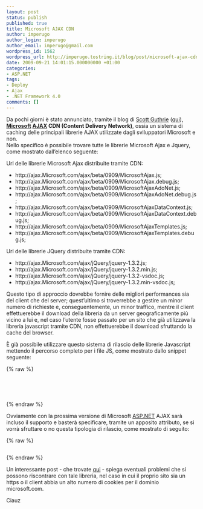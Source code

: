 ```yaml
---
layout: post
status: publish
published: true
title: Microsoft AJAX CDN
author: imperugo
author_login: imperugo
author_email: imperugo@gmail.com
wordpress_id: 1562
wordpress_url: http://imperugo.tostring.it/blog/post/microsoft-ajax-cdn/
date: 2009-09-21 14:01:15.000000000 +01:00
categories:
- ASP.NET
tags:
- Deploy
- Ajax
- .NET Framework 4.0
comments: []
---
```

<p>
	Da pochi giorni &egrave; stato annunciato, tramite il blog di <a href="http://weblogs.asp.net/scottgu" rel="nofollow" target="_blank" title="Scott Guthrie's Blog">Scott Guthrie</a> (<a href="http://weblogs.asp.net/scottgu/archive/2009/09/15/announcing-the-microsoft-ajax-cdn.aspx" rel="nofollow" target="_blank" title="Microsoft Ajax CDN">qui</a>),<strong> </strong><a href="http://www.microsoft.com" rel="nofollow" target="_blank" title="Microsoft Corporation"><strong>Microsoft</strong></a><strong>&nbsp;</strong><a href="http://en.wikipedia.org/wiki/Ajax_(programming)" rel="nofollow" target="_blank"><strong>AJAX</strong></a><strong> CDN (Content Delivery Network)</strong>, ossia un sistema di caching delle principali librerie AJAX utilizzate dagli sviluppatori Microsoft e non. <br />
	Nello specifico &egrave; possibile trovare tutte le librerie Microsoft Ajax e Jquery, come mostrato dall&rsquo;elenco seguente:</p>
<p>
	Url delle librerie Microsoft Ajax distribuite tramite CDN:</p>
<ul>
	<li>
		http://ajax.Microsoft.com/ajax/beta/0909/MicrosoftAjax.js;</li>
	<li>
		http://ajax.Microsoft.com/ajax/beta/0909/MicrosoftAjax.debug.js;</li>
	<li>
		http://ajax.Microsoft.com/ajax/beta/0909/MicrosoftAjaxAdoNet.js;</li>
	<li>
		http://ajax.Microsoft.com/ajax/beta/0909/MicrosoftAjaxAdoNet.debug.js;</li>
	<li>
		http://ajax.Microsoft.com/ajax/beta/0909/MicrosoftAjaxDataContext.js;</li>
	<li>
		http://ajax.Microsoft.com/ajax/beta/0909/MicrosoftAjaxDataContext.debug.js;</li>
	<li>
		http://ajax.Microsoft.com/ajax/beta/0909/MicrosoftAjaxTemplates.js;</li>
	<li>
		http://ajax.Microsoft.com/ajax/beta/0909/MicrosoftAjaxTemplates.debug.js;</li>
</ul>
<p>
	Url delle librerie JQuery distribuite tramite CDN:</p>
<ul>
	<li>
		http://ajax.Microsoft.com/ajax/jQuery/jquery-1.3.2.js;</li>
	<li>
		http://ajax.Microsoft.com/ajax/jQuery/jquery-1.3.2.min.js;</li>
	<li>
		http://ajax.Microsoft.com/ajax/jQuery/jquery-1.3.2-vsdoc.js;</li>
	<li>
		http://ajax.Microsoft.com/ajax/jQuery/jquery-1.3.2.min-vsdoc.js;</li>
</ul>
<p>
	Questo tipo di approccio dovrebbe fornire delle migliori performances sia del client che del server; quest&rsquo;ultimo si troverrebbe a gestire un minor numero di richieste e, conseguentemente, un minor traffico, mentre il client effettuerebbe il download della libreria da un server geograficamente pi&ugrave; vicino a lui e, nel caso l&rsquo;utente fosse passato per un sito che gi&agrave; utilizzava la libreria javascript tramite CDN, non effettuerebbe il download sfruttando la cache del browser.</p>
<p>
	&Egrave; gi&agrave; possibile utilizzare questo sistema di rilascio delle librerie Javascript mettendo il percorso completo per i file JS, come mostrato dallo snippet seguente:</p>
{% raw %}<pre class="brush: xml; ruler: true;"><script src="http://ajax.Microsoft.com/ajax/beta/0909/MicrosoftAjax.debug.js" type="text/javascript"></script>
<script src="http://ajax.Microsoft.com/ajax/beta/0909/MicrosoftAjaxAdoNet.debug.js" type="text/javascript"></script>
<script src="http://ajax.Microsoft.com/ajax/beta/0909/MicrosoftAjaxDataContext.debug.js" type="text/javascript"></script>
<script src="http://ajax.Microsoft.com/ajax/beta/0909/MicrosoftAjaxTemplates.debug.js" type="text/javascript"></script></pre>{% endraw %}
<p>
	Ovviamente con la prossima versione di Microsoft <a href="http://www.asp.net" rel="nofollow" target="_blank">ASP.NET</a> AJAX sar&agrave; incluso il supporto e baster&agrave; specificare, tramite un apposito attributo, se si vorr&agrave; sfruttare o no questa tipologia di rilascio, come mostrato di seguito:</p>
{% raw %}<pre class="brush: xml; ruler: true;"><asp:scriptmanager enablecdn="true" id="SM1" runat="server"></asp:scriptmanager></pre>{% endraw %}
<p>
	Un interessante post - che trovate <a href="http://idunno.org/archive/2009/09/16/quick-thoughts-on-the-microsoft-ajax-cdn.aspx" rel="nofollow" target="_blank" title="Quick thoughts on the Microsoft ajax cdn">qui</a> - spiega eventuali problemi che si possono riscontrare con tale libreria, nel caso in cui il proprio sito sia un https o il client abbia un alto numero di cookies per il dominio microsoft.com.</p>
<p>
	Ciauz</p>

